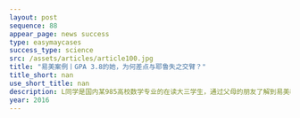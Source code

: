 ```yaml
---
layout: post
sequence: 88
appear_page: news success
type: easymaycases
success_type: science
src: /assets/articles/article100.jpg
title: "易美案例丨GPA 3.8的她，为何差点与耶鲁失之交臂？"
title_short: nan
use_short_title: nan
description: L同学是国内某985高校数学专业的在读大三学生，通过父母的朋友了解到易美教育。L同学父母在L同学上大学后一直有送L同学出国深造的意愿，但因为感受到国内机构日益趋同，并未在国内寻找中介，而是更希望找一家扎根在美国本土对院校更了解的公司辅助申请。L同学在校成绩一直很好，保持在3.8以上，自己也是从大一就开始准备GRE的备考，目标院校就是美国综合排名前二十。
year: 2016
---
```


